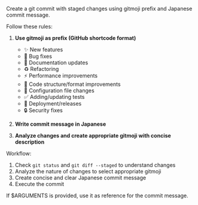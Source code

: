 Create a git commit with staged changes using gitmoji prefix and Japanese commit message.

Follow these rules:

1. **Use gitmoji as prefix (GitHub shortcode format)**

   - :sparkles: New features
   - :bug: Bug fixes
   - :memo: Documentation updates
   - :recycle: Refactoring
   - :zap: Performance improvements
   - :art: Code structure/format improvements
   - :wrench: Configuration file changes
   - :white_check_mark: Adding/updating tests
   - :rocket: Deployment/releases
   - :lock: Security fixes

2. **Write commit message in Japanese**

3. **Analyze changes and create appropriate gitmoji with concise description**

Workflow:

1. Check `git status` and `git diff --staged` to understand changes
2. Analyze the nature of changes to select appropriate gitmoji
3. Create concise and clear Japanese commit message
4. Execute the commit

If $ARGUMENTS is provided, use it as reference for the commit message.

